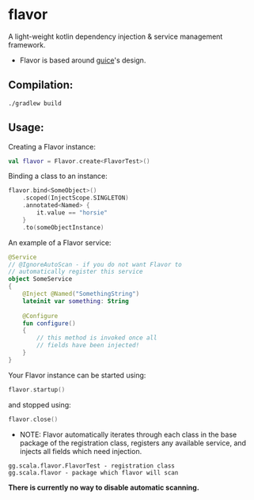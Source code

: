 # flavor
A light-weight kotlin dependency injection & service management framework. 
- Flavor is based around [guice](https://github.com/google/guice)'s design.

## Compilation:
```
./gradlew build
```

## Usage:
Creating a Flavor instance:
```kt
val flavor = Flavor.create<FlavorTest>()
```

Binding a class to an instance:
```kt
flavor.bind<SomeObject>()
    .scoped(InjectScope.SINGLETON)
    .annotated<Named> {
        it.value == "horsie"
    }
    .to(someObjectInstance)
```

An example of a Flavor service:
```kt
@Service
// @IgnoreAutoScan - if you do not want Flavor to 
// automatically register this service
object SomeService
{
    @Inject @Named("SomethingString")
    lateinit var something: String
    
    @Configure
    fun configure()
    {
        // this method is invoked once all 
        // fields have been injected!
    }
}
```

Your Flavor instance can be started using:
```kt
flavor.startup()
```

and stopped using:
```kt
flavor.close()
```

- NOTE: Flavor automatically iterates through each class in the base package of the registration class, registers any available service, and injects all fields which need injection.
```
gg.scala.flavor.FlavorTest - registration class
gg.scala.flavor - package which flavor will scan
```

**There is currently no way to disable automatic scanning.**
